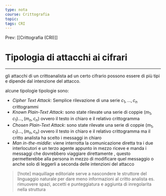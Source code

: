 ```yaml
---
type: nota
course: Crittografia
topic: 
tags: CRI
---
```


Prev: [[Crittografia (CRI)]]

# Tipologia di attacchi ai cifrari
---
gli attacchi di un crittoanalista ad un certo cifrario possono essere di più tipi e dipende dal intenzione del attacco. 

alcune tipologie tipologie sono:
- _Cipher Text Attack_: Semplice rilevazione di una serie $c_1,\dots,c_n$ crittogrammi
- _Known Plain-Text Attack_: sono state rilevate una serie di coppie $(m_1,c_1)\dots, (m_n,c_n)$ ovvero il testo in chiaro e il relativo crittogramma
- _Chosen Plain-Text Attack_: sono state rilevate una serie di coppie $(m_1,c_1)\dots, (m_n,c_n)$ ovvero il testo in chiaro e il relativo crittogramma ma il critto analista ha scelto i messaggi in chiaro
- _Man in-the-middle_: viene interrotta la comunicazione diretta tra i due interlocutori e un terzo agente appunto in mezzo riceve e manda i messaggi che dovrebbero viaggiare direttamente , questo permetterebbe alla persona in mezzo di modificare quel messaggio o anche solo di leggerli a seconda delle intenzioni del attacco


>[!note] maquillage editoriale
>serve a nascondere le struttore del linguaggio naturale per dare meno informazioni al critto analista es. rimuovere spazi, accetti e punteggiatura e aggiunta di inregolarita nella struttura


